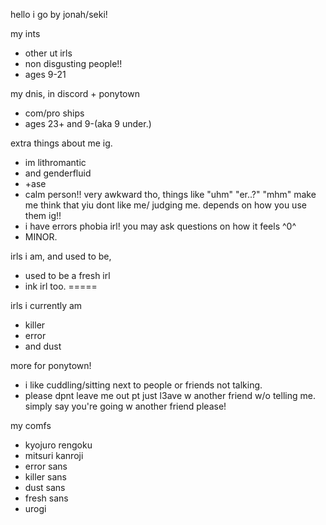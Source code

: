 
hello i go by jonah/seki!




my ints
- other ut irls
- non disgusting people!!
- ages 9-21 


my dnis, in discord + ponytown
- com/pro ships
- ages 23+ and 9-(aka 9 under.)




extra things about me ig.
- im lithromantic
- and genderfluid
- +ase
- calm person!! very awkward tho, things like "uhm" "er..?" "mhm" make me think that yiu dont like me/ judging me. depends on how you use them ig!!
- i have errors phobia irl! you may ask questions on how it feels ^0^
- MINOR.


irls i am, and used to be,
- used to be a fresh irl
- ink irl too.
=====




irls i currently am
- killer
- error
- and dust



more for ponytown!
- i like cuddling/sitting next to people or friends not talking.
- please dpnt leave me out pt just l3ave w another friend w/o telling me. simply say you're going w another friend please!




my comfs
- kyojuro rengoku
- mitsuri kanroji
- error sans
- killer sans
- dust sans
- fresh sans
- urogi
